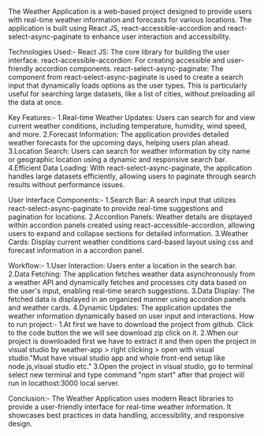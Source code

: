 The Weather Application is a web-based project designed to provide users with real-time weather information and forecasts for various locations.
The application is built using React JS, react-accessible-accordion and react-select-async-paginate to enhance user interaction and accessibility.

Technologies Used:-
React JS: The core library for building the user interface.
react-accessible-accordion: For creating accessible and user-friendly accordion components.
react-select-async-paginate: The <AsyncPaginate> component from react-select-async-paginate is used to create a search input that dynamically loads options as the user types.
                             This is particularly useful for searching large datasets, like a list of cities, without preloading all the data at once.


Key Features:-
1.Real-time Weather Updates: Users can search for and view current weather conditions, including temperature, humidity, wind speed, and more.
2.Forecast Information: The application provides detailed weather forecasts for the upcoming days, helping users plan ahead.
3.Location Search: Users can search for weather information by city name or geographic location using a dynamic and responsive search bar.
4.Efficient Data Loading: With react-select-async-paginate, the application handles large datasets efficiently, allowing users to paginate through search results without performance issues.

User Interface Components:-
1.Search Bar: A search input that utilizes react-select-async-paginate to provide real-time suggestions and pagination for locations.
2.Accordion Panels: Weather details are displayed within accordion panels created using react-accessible-accordion, allowing users to expand and collapse sections for detailed information.
3.Weather Cards: Display current weather conditions card-based layout using css and forecast information in a accordion panel.

Workflow:-
1.User Interaction: Users enter a location in the search bar.
2.Data Fetching: The application fetches weather data asynchronously from a weather API and dynamically fetches and processes city data based on the user's input, enabling real-time search suggestions.
3.Data Display: The fetched data is displayed in an organized manner using accordion panels and weather cards.
4.Dynamic Updates: The application updates the weather information dynamically based on user input and interactions.
How to run project:-
1.At first we have to download the project from github. Click to the code button the we will see download zip click on it.
2.When our project is downloaded first we have to extract it and then open the project in visual studio by weather-app > right clicking > open with visual studio."Must have visual studio app and whole front-end setup like node.js,visual studio etc."
3.Open the project in visual studio, go to terminal select new terminal and type command "npm start" after that project will run in locathost:3000 local server.

Conclusion:-
The Weather Application uses modern React libraries to provide a user-friendly interface for real-time weather information. It showcases best practices in data handling, accessibility, and responsive design.













